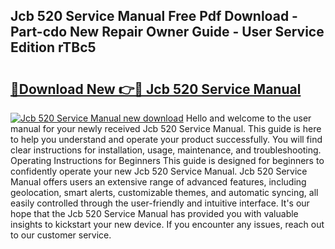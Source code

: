 ## Jcb 520 Service Manual Free Pdf Download - Part-cdo New Repair Owner Guide - User Service Edition rTBc5

# <h2><a href="http://bc44007.oget.top/?id=Jcb+520+Service+Manual">🔗Download New 👉🔴 Jcb 520 Service Manual</a></h2>

[![Jcb 520 Service Manual new download](https://i.imgur.com/5g1atiW.png)](http://bc44007.oget.top/?id=Jcb+520+Service+Manual)
Hello and welcome to the user manual for your newly received Jcb 520 Service Manual. This guide is here to help you understand and operate your product successfully. You will find clear instructions for installation, usage, maintenance, and troubleshooting. Operating Instructions for Beginners This guide is designed for beginners to confidently operate your new Jcb 520 Service Manual. Jcb 520 Service Manual offers users an extensive range of advanced features, including geolocation, smart alerts, customizable themes, and automatic syncing, all easily controlled through the user-friendly and intuitive interface. It's our hope that the Jcb 520 Service Manual has provided you with valuable insights to kickstart your new device. If you encounter any issues, reach out to our customer service.
